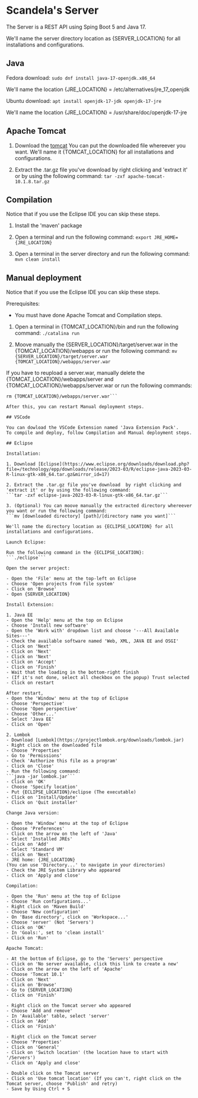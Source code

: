 # Scandela's Server

The Server is a REST API using Sping Boot 5 and Java 17.

We'll name the server directory location as {SERVER_LOCATION} for all installations and configurations.

## Java

Fedora download:
```sudo dnf install java-17-openjdk.x86_64```

We'll name the location {JRE_LOCATION} = /etc/alternatives/jre_17_openjdk

Ubuntu download:
```apt install openjdk-17-jdk openjdk-17-jre```

We'll name the location {JRE_LOCATION} = /usr/share/doc/openjdk-17-jre

## Apache Tomcat

1. Download the [tomcat](https://dlcdn.apache.org/tomcat/tomcat-10/v10.1.8/bin/apache-tomcat-10.1.8.tar.gz)
   You can put the downloaded file whereever you want. We'll name it {TOMCAT_LOCATION} for all installations and configurations.

2. Extract the .tar.gz file you've download by right clicking and 'extract it' or by using the following command:
```tar -zxf apache-tomcat-10.1.8.tar.gz```

## Compilation

Notice that if you use the Eclipse IDE you can skip these steps.

1. Install the 'maven' package

2. Open a terminal and run the following command:
```export JRE_HOME={JRE_LOCATION}```

3. Open a terminal in the server directory and run the following command:
```mvn clean install```

## Manual deployment

Notice that if you use the Eclipse IDE you can skip these steps.

Prerequisites:

- You must have done Apache Tomcat and Compilation steps.

1. Open a terminal in {TOMCAT_LOCATION}/bin and run the following command:
```./catalina run```

2. Moove manually the {SERVER_LOCATION}/target/server.war in the {TOMCAT_LOCATION}/webapps or run the following command:
```mv {SERVER_LOCATION}/target/server.war {TOMCAT_LOCATION}/webapps/server.war```

If you have to reupload a server.war, manually delete the {TOMCAT_LOCATION}/webapps/server and {TOMCAT_LOCATION}/webapps/server.war or run the following commands:
```rm -rf {TOMCAT_LOCATION}/webapps/server
rm {TOMCAT_LOCATION}/webapps/server.war```

After this, you can restart Manual deployment steps.

## VSCode

You can dowload the VSCode Extension named 'Java Extension Pack'.
To compile and deploy, follow Compilation and Manual deployment steps.

## Eclipse

Installation:

1. Download [Eclipse](https://www.eclipse.org/downloads/download.php?file=/technology/epp/downloads/release/2023-03/R/eclipse-java-2023-03-R-linux-gtk-x86_64.tar.gz&mirror_id=17)

2. Extract the .tar.gz file you've download  by right clicking and 'extract it' or by using the following command:
```tar -zxf eclipse-java-2023-03-R-linux-gtk-x86_64.tar.gz```

3. (Optional) You can moove manually the extracted directory whereever you want or run the following command:
```mv [downloaded directory] [path]/[directory name you want]```

We'll name the directory location as {ECLIPSE_LOCATION} for all installations and configurations.

Launch Eclipse:

Run the following command in the {ECLIPSE_LOCATION}:
```./eclipse```

Open the server project:

- Open the 'File' menu at the top-left on Eclipse
- Choose 'Open projects from file system'
- Click on 'Browse'
- Open {SERVER_LOCATION}

Install Extension:

1. Java EE
- Open the 'Help' menu at the top on Eclipse
- Choose 'Install new software'
- Open the 'Work with' dropdown list and choose '---All Available Sites---'
- Check the available software named 'Web, XML, JAVA EE and OSGI'
- Click on 'Next'
- Click on 'Next'
- Click on 'Next'
- Click on 'Accept'
- Click on 'Finish'
- Wait that the loading in the bottom-right finish
- (If it's not done, select all checkbox on the popup) Trust selected
- Click on restart

After restart,
- Open the 'Window' menu at the top of Eclipse
- Choose 'Perspective'
- Choose 'Open perspective'
- Choose 'Other...'
- Select 'Java EE'
- Click on 'Open'

2. Lombok
- Download [Lombok](https://projectlombok.org/downloads/lombok.jar)
- Right click on the downloaded file
- Choose 'Properties'
- Go to 'Permissions'
- Check 'Authorize this file as a program'
- Click on 'Close'
- Run the following command:
```java -jar lombok.jar```
- Click on 'OK'
- Choose 'Specify location'
- Put {ECLIPSE_LOCATION}/eclipse (The executable)
- Click on 'Install/Update'
- Click on 'Quit installer'

Change Java version:

- Open the 'Window' menu at the top of Eclipse
- Choose 'Preferences'
- Click on the arrow on the left of 'Java'
- Select 'Installed JREs'
- Click on 'Add'
- Select 'Standard VM'
- Click on 'Next'
- JRE home: {JRE_LOCATION}
(You can use 'Directory...' to navigate in your directories)
- Check the JRE System Library who appeared
- Click on 'Apply and close'

Compilation:

- Open the 'Run' menu at the top of Eclipse
- Choose 'Run configurations...'
- Right click on 'Maven Build'
- Choose 'New configuration'
- On 'Base directory', click on 'Workspace...'
- Choose 'server' (Not 'Servers')
- Click on 'OK'
- In 'Goals:', set to 'clean install'
- Click on 'Run'

Apache Tomcat:

- At the bottom of Eclipse, go to the 'Servers' perspective
- Click on 'No server available, click this link to create a new'
- Click on the arrow on the left of 'Apache'
- Choose 'Tomcat 10.1'
- Click on 'Next'
- Click on 'Browse'
- Go to {SERVER_LOCATION}
- Click on 'Finish'

- Right click on the Tomcat server who appeared
- Choose 'Add and remove'
- In 'Available' table, select 'server'
- Click on 'Add'
- Click on 'Finish'

- Right click on the Tomcat server
- Choose 'Properties'
- Click on 'General'
- Click on 'Switch location' (the location have to start with '/Servers')
- Click on 'Apply and close'

- Double click on the Tomcat server
- Click on 'Use tomcat location' (If you can't, right click on the Tomcat server, choose 'Publish' and retry)
- Save by Using Ctrl + S
